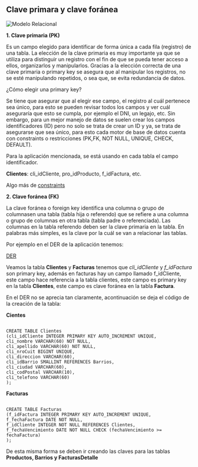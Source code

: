 ## Clave primara y clave foránea		
 		
![Modelo Relacional](http://4.bp.blogspot.com/-tUwf6nU-FLM/UWzga4Ymt7I/AAAAAAAAAIg/8R8GNhcOej8/s1600/propiedades+entidad+relacion.png)
		
**1. Clave primaria (PK)**		
 
Es un campo elegido para identificar de forma única a cada fila (registro) de una tabla. La elección de la clave primaria es muy          importante ya que se utiliza para distinguir un registro con el fin de que se pueda  tener acceso a ellos, organizarlos y manipularlos.
Gracias a la elección correcta de una  clave primaria o primary key se asegura que al manipular los registros, no se esté manipulando     repetidos, o sea que, se evita redundancia de datos. 
  
¿Cómo elegir una primary key?

Se tiene que asegurar que al elegir ese campo, el registro al cuál pertenece sea único, para esto se pueden revisar todos los campos y ver cuál aseguraría que esto se cumpla, por ejemplo el DNI, un legajo, etc. Sin embargo, para un mejor manejo de datos se suelen crear los campos identificadores (ID) pero no solo se trata de crear un ID y ya, se trata de asegurarse que sea único, para esto cada motor de base de datos cuenta con constraints o restricciones (PK,FK, NOT NULL, UNIQUE, CHECK, DEFAULT).

Para la aplicación mencionada, se está usando en cada tabla el campo identificador.

**Clientes**: cli_idCliente, pro_idProducto, f_idFactura, etc.

Algo más de [constraints](http://www.1keydata.com/es/sql/sql-constraint.php)
 		
**2. Clave foránea (FK)**		
		
La clave foránea o foreign key identifica una columna o grupo de columnasen una tabla (tabla hija o referendo) que se refiere a una columna o grupo de columnas en otra tabla (tabla padre o referenciada). Las columnas en la tabla referendo deben ser la clave primaria en la tabla. En palabras más simples, es la clave por la cuál se van a relacionar las tablas.

Por ejemplo en el DER de la aplicación tenemos:

[DER](https://github.com/Eri02/intro-a-base-de-datos-relacional/blob/gh-pages/BDPTFDER.png)

Veamos la tabla **Clientes** y **Facturas** tenemos que _cli_idCliente_ y _f_idFactura_ son primary key, además en facturas hay un campo llamado f_idCliente, este campo hace referencia a la tabla clientes, este campo es primary key en la tabla **Clientes**, este campo es clave foránea en la tabla **Factura**.

En el DER no se aprecia tan claramente, acontinuación se deja el código de la creación de la tabla:

**Cientes**

```

CREATE TABLE Clientes
(cli_idCliente INTEGER PRIMARY KEY AUTO_INCREMENT UNIQUE,
cli_nombre VARCHAR(60) NOT NULL,
cli_apellido VARCHAR(60) NOT NULL,
cli_nroCuit BIGINT UNIQUE,
cli_direccion VARCHAR(60),
cli_idBarrio SMALLINT REFERENCES Barrios,
cli_ciudad VARCHAR(60),
cli_codPostal VARCHAR(10),
cli_telefono VARCHAR(60)
);

```

**Facturas**

```

CREATE TABLE Facturas
(f_idFactura INTEGER PRIMARY KEY AUTO_INCREMENT UNIQUE,
f_fechaFactura DATE NOT NULL,
f_idCliente INTEGER NOT NULL REFERENCES Clientes,
f_fechaVencimiento DATE NOT NULL CHECK (fechaVencimiento >= fechaFactura)
);

```

De esta misma forma se deben ir creando las claves para las tablas **Productos, Barrios y FacturasDetalle**
